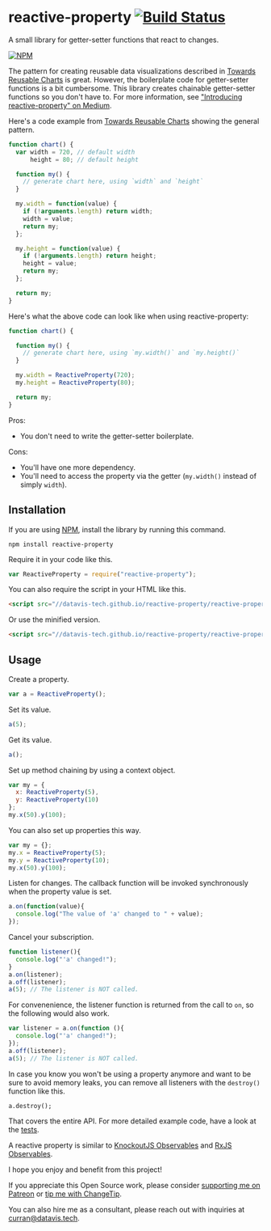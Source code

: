 # reactive-property [![Build Status](https://travis-ci.org/curran/reactive-property.svg?branch=master)](https://travis-ci.org/curran/reactive-property)

A small library for getter-setter functions that react to changes.

[![NPM](https://nodei.co/npm/reactive-property.png)](https://npmjs.org/package/reactive-property)

The pattern for creating reusable data visualizations described in [Towards Reusable Charts](https://bost.ocks.org/mike/chart/) is great. However, the boilerplate code for getter-setter functions is a bit cumbersome. This library creates chainable getter-setter functions so you don't have to. For more information, see ["Introducing reactive-property" on Medium](https://medium.com/@currankelleher/introducing-reactive-property-4b41a8bdcc8e).

Here's a code example from [Towards Reusable Charts](https://bost.ocks.org/mike/chart/) showing the general pattern.

```javascript
function chart() {
  var width = 720, // default width
      height = 80; // default height

  function my() {
    // generate chart here, using `width` and `height`
  }

  my.width = function(value) {
    if (!arguments.length) return width;
    width = value;
    return my;
  };

  my.height = function(value) {
    if (!arguments.length) return height;
    height = value;
    return my;
  };

  return my;
}
```

Here's what the above code can look like when using reactive-property:

```javascript
function chart() {

  function my() {
    // generate chart here, using `my.width()` and `my.height()`
  }

  my.width = ReactiveProperty(720);
  my.height = ReactiveProperty(80);

  return my;
}
```

Pros:

 * You don't need to write the getter-setter boilerplate.

Cons:

 * You'll have one more dependency.
 * You'll need to access the property via the getter (`my.width()` instead of simply `width`).

## Installation

If you are using [NPM](https://www.npmjs.com), install the library by running this command.

`npm install reactive-property`

Require it in your code like this.

```javascript
var ReactiveProperty = require("reactive-property");
```

You can also require the script in your HTML like this.

```html
<script src="//datavis-tech.github.io/reactive-property/reactive-property-v0.7.0.js"></script>
```

Or use the minified version.

```html
<script src="//datavis-tech.github.io/reactive-property/reactive-property-v0.7.0.min.js"></script>
```

## Usage

Create a property.

```javascript
var a = ReactiveProperty();
```

Set its value.

```javascript
a(5);
```

Get its value.

```javascript
a();
```

Set up method chaining by using a context object.

```javascript
var my = {
  x: ReactiveProperty(5),
  y: ReactiveProperty(10)
};
my.x(50).y(100);
```

You can also set up properties this way.

```javascript
var my = {};
my.x = ReactiveProperty(5);
my.y = ReactiveProperty(10);
my.x(50).y(100);
```

Listen for changes. The callback function will be invoked synchronously when the property value is set.

```javascript
a.on(function(value){
  console.log("The value of 'a' changed to " + value);
});
```

Cancel your subscription.

```javascript
function listener(){
  console.log("'a' changed!");
}
a.on(listener);
a.off(listener);
a(5); // The listener is NOT called.
```

For convenenience, the listener function is returned from the call to `on`, so the following would also work.

```javascript
var listener = a.on(function (){
  console.log("'a' changed!");
});
a.off(listener);
a(5); // The listener is NOT called.
```

In case you know you won't be using a property anymore and want to be sure to avoid memory leaks, you can remove all listeners with the `destroy()` function like this.

```
a.destroy();
```

That covers the entire API. For more detailed example code, have a look at the [tests](https://github.com/datavis-tech/reactive-property/blob/master/test.js).

A reactive property is similar to [KnockoutJS Observables](http://knockoutjs.com/documentation/observables.html) and [RxJS Observables](https://github.com/Reactive-Extensions/RxJS/blob/master/doc/api/core/observable.md).

I hope you enjoy and benefit from this project!

If you appreciate this Open Source work, please consider [supporting me on Patreon](https://www.patreon.com/user?u=2916242&ty=h) or [tip me with ChangeTip](http://curran.tip.me/).

You can also hire me as a consultant, please reach out with inquiries at curran@datavis.tech.
